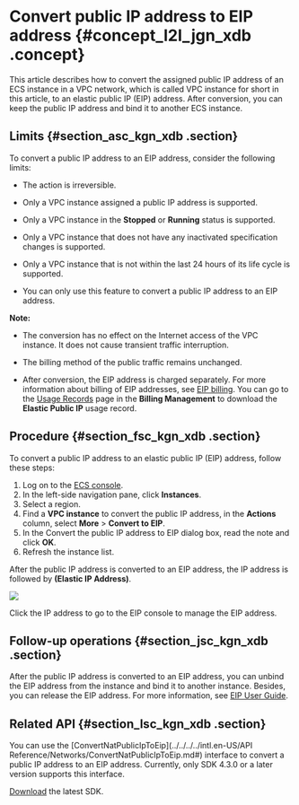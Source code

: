 # Convert public IP address to EIP address {#concept_l2l_jgn_xdb .concept}

This article describes how to convert the assigned public IP address of an ECS instance in a VPC network, which is called VPC instance for short in this article, to an elastic public IP \(EIP\) address. After conversion, you can keep the public IP address and bind it to another ECS instance.

## Limits {#section_asc_kgn_xdb .section}

To convert a public IP address to an EIP address, consider the following limits:

-   The action is irreversible.

-   Only a VPC instance assigned a public IP address is supported.

-   Only a VPC instance in the **Stopped** or **Running** status is supported.

-   Only a VPC instance that does not have any inactivated specification changes is supported.

-   Only a VPC instance that is not within the last 24 hours of its life cycle is supported.

-   You can only use this feature to convert a public IP address to an EIP address.


**Note:** 

-   The conversion has no effect on the Internet access of the VPC instance. It does not cause transient traffic interruption.

-   The billing method of the public traffic remains unchanged.

-   After conversion, the EIP address is charged separately. For more information about billing of EIP addresses, see [EIP billing](https://www.alibabacloud.com/help/doc-detail/72142.htm). You can go to the [Usage Records](https://billing.console.aliyun.com/#/usage/record) page in the **Billing Management** to download the **Elastic Public IP** usage record.


## Procedure {#section_fsc_kgn_xdb .section}

To convert a public IP address to an elastic public IP \(EIP\) address, follow these steps:

1.  Log on to the [ECS console](https://ecs.console.aliyun.com/?spm=a2c4g.11186623.2.9.FNEORG#/home).
2.  In the left-side navigation pane, click **Instances**.
3.  Select a region.
4.  Find a **VPC instance** to convert the public IP address, in the **Actions** column, select **More** \> **Convert to EIP**.
5.  In the Convert the public IP address to EIP dialog box, read the note and click **OK**.
6.  Refresh the instance list.

After the public IP address is converted to an EIP address, the IP address is followed by **\(Elastic IP Address\)**. 

![](http://static-aliyun-doc.oss-cn-hangzhou.aliyuncs.com/assets/img/9657/15368078925473_en-US.png)

Click the IP address to go to the EIP console to manage the EIP address. 

## Follow-up operations {#section_jsc_kgn_xdb .section}

After the public IP address is converted to an EIP address, you can unbind the EIP address from the instance and bind it to another instance. Besides, you can release the EIP address. For more information, see [EIP User Guide](https://www.alibabacloud.com/help/doc-detail/65203.htm).

## Related API {#section_lsc_kgn_xdb .section}

You can use the [ConvertNatPublicIpToEip](../../../../intl.en-US/API Reference/Networks/ConvertNatPublicIpToEip.md#) interface to convert a public IP address to an EIP address. Currently, only SDK 4.3.0 or a later version supports this interface.

[Download](https://www.alibabacloud.com/help/doc-detail/25699.htm) the latest SDK.

